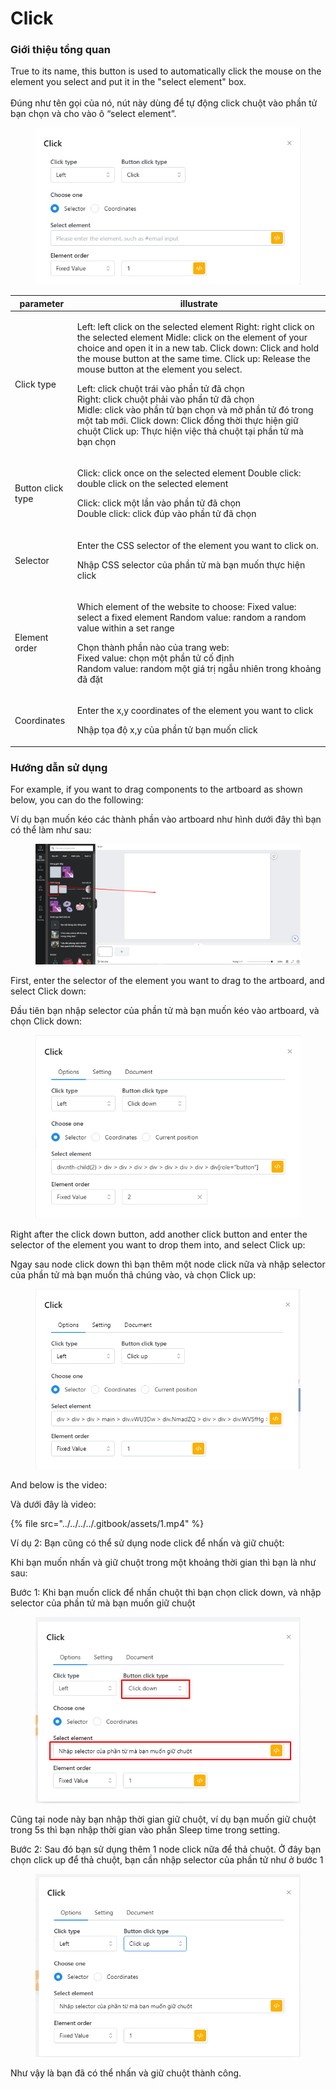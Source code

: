 # Click

### Giới thiệu tổng quan

True to its name, this button is used to automatically click the mouse on the element you select and put it in the "select element" box. \
\
Đúng như tên gọi của nó, nút này dùng để tự động click chuột vào phần tử bạn chọn và cho vào ô “select element”.&#x20;

<figure><img src="../../../../.gitbook/assets/image (2) (1) (1) (1) (1) (1) (1) (1) (1) (1) (1) (1) (1) (1) (1) (1) (1) (1) (1) (1) (1) (1) (1) (1) (1) (1) (1) (1) (1) (1).png" alt=""><figcaption></figcaption></figure>

| parameter         | illustrate                                                                                                                                                                                                                                                                                                                                                                                                                                                                                                                                                                                                                       |
| ----------------- | -------------------------------------------------------------------------------------------------------------------------------------------------------------------------------------------------------------------------------------------------------------------------------------------------------------------------------------------------------------------------------------------------------------------------------------------------------------------------------------------------------------------------------------------------------------------------------------------------------------------------------- |
| Click type        | <p>Left: left click on the selected element Right: right click on the selected element Midle: click on the element of your choice and open it in a new tab. Click down: Click and hold the mouse button at the same time. Click up: Release the mouse button at the element you select.</p><p></p><p>Left: click chuột trái vào phần tử đã chọn<br>Right: click chuột phải vào phần tử đã chọn<br>Midle: click vào phần tử bạn chọn và mở phần tử đó trong một tab mới.                                           Click down: Click đồng thời thực hiện giữ chuột Click up: Thực hiện việc thả chuột tại phần tử mà bạn chọn</p> |
| Button click type | <p>Click: click once on the selected element Double click: double click on the selected element</p><p></p><p>Click: click một lần vào phần tử đã chọn<br>Double click: click đúp vào phần tử đã chọn</p>                                                                                                                                                                                                                                                                                                                                                                                                                         |
| Selector          | <p>Enter the CSS selector of the element you want to click on.</p><p></p><p>Nhập CSS selector của phần tử mà bạn muốn thực hiện click</p>                                                                                                                                                                                                                                                                                                                                                                                                                                                                                        |
| Element order     | <p>Which element of the website to choose: Fixed value: select a fixed element Random value: random a random value within a set range</p><p></p><p>Chọn thành phần nào của trang web:<br>Fixed value: chọn một phần tử cố định<br>Random value: random một giá trị ngẫu nhiên trong khoảng đã đặt</p>                                                                                                                                                                                                                                                                                                                            |
| Coordinates       | <p>Enter the x,y coordinates of the element you want to click</p><p></p><p>Nhập tọa độ x,y của phần tử bạn muốn click</p>                                                                                                                                                                                                                                                                                                                                                                                                                                                                                                        |



### Hướng dẫn sử dụng

For example, if you want to drag components to the artboard as shown below, you can do the following:

Ví dụ bạn muốn kéo các thành phần vào artboard như hình dưới đây thì bạn có thể làm như sau:

<figure><img src="../../../../.gitbook/assets/Screenshot_1 (1).png" alt=""><figcaption></figcaption></figure>



First, enter the selector of the element you want to drag to the artboard, and select Click down:

Đầu tiên bạn nhập selector của phần tử mà bạn muốn kéo vào artboard, và chọn Click down:

<figure><img src="../../../../.gitbook/assets/image (1) (1) (1) (1) (1) (1) (1) (1) (1) (1) (1) (1) (1) (1) (1) (1) (1) (1) (1) (1) (1) (1) (1) (1).png" alt=""><figcaption></figcaption></figure>

Right after the click down button, add another click button and enter the selector of the element you want to drop them into, and select Click up:

Ngay sau node click down thì bạn thêm một node click nữa và nhập selector của phần tử mà bạn muốn thả chúng vào, và chọn Click up:

<figure><img src="../../../../.gitbook/assets/image (1) (1) (1) (1) (1) (1) (1) (1) (1) (1) (1) (1) (1) (1) (1) (1) (1) (1) (1) (1) (1) (1) (1) (1) (1).png" alt=""><figcaption></figcaption></figure>

And below is the video:

Và dưới đây là video:

{% file src="../../../../.gitbook/assets/1.mp4" %}

Ví dụ 2: Bạn cũng có thể sử dụng node click để nhấn và giữ chuột:

Khi bạn muốn nhấn và giữ chuột trong một khoảng thời gian thì bạn là như sau:

Bước 1: Khi bạn muốn click để nhấn chuột thì bạn chọn click down, và nhập selector của phần tử mà bạn muốn giữ chuột

<figure><img src="../../../../.gitbook/assets/image (1) (1) (1) (1) (1) (1) (1) (1) (1) (1) (1) (1) (1) (1) (1) (1) (1).png" alt=""><figcaption></figcaption></figure>

Cũng tại node này bạn nhập thời gian giữ chuột, ví dụ bạn muốn giữ chuột trong 5s thì bạn nhập thời gian vào phần Sleep time trong setting.

Bước 2: Sau đó bạn sử dụng thêm 1 node click nữa để thả chuột. Ở đây bạn chọn click up để thả chuột, bạn cần nhập selector của phần tử như ở bước 1

<figure><img src="../../../../.gitbook/assets/image (1) (1) (1) (1) (1) (1) (1) (1) (1) (1) (1) (1) (1) (1) (1) (1) (1) (1).png" alt=""><figcaption></figcaption></figure>



Như vậy là bạn đã có thể nhấn và giữ chuột thành công.
